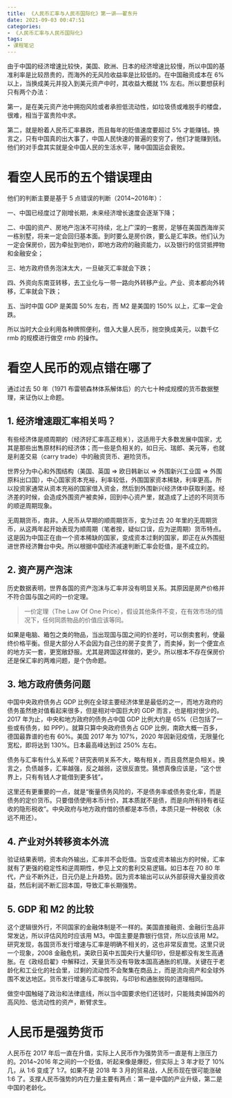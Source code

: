 ```yaml
---
title: 《人民币汇率与人民币国际化》第一讲——翟东升
date: 2021-09-03 00:47:51
categories:
- 《人民币汇率与人民币国际化》
tags:
- 课程笔记
---
```

由于中国的经济增速比较快，美国、欧洲、日本的经济增速比较慢，所以中国的基准利率是比较昂贵的，而海外的无风险收益率是比较低的。在中国融资成本在 6% 以上，当换成美元并投入到美元资产中时，其收益大概就 1% 左右。所以要想获利只有两个办法：

第一，是在美元资产池中拥抱风险或者承担低流动性，如垃圾债或难脱手的楼盘，很难，相当于富贵险中求。

第二，就是盼着人民币汇率暴跌，而且每年的贬值速度要超过 5% 才能赚钱。换言之，只有中国真的出大事了，中国人民快速的普遍的变穷了，他们才能赚到钱。他们的对手盘其实就是全中国人民的生活水平，赌中国国运会衰败。

# 看空人民币的五个错误理由
他们的判断主要是基于 5 点错误的判断（2014~2016年）：

一、中国已经度过了刚增长期，未来经济增长速度会逐渐下降；

二、中国的资产、房地产泡沫不可持续，北上广深的一套房，足够在美国西海岸买一栋别墅，将来一定会回归基本面。到时要么是房价跌，要么是汇率跌。他们认为一定会保房价，因为牵扯到地价，即地方政府的融资能力，以及银行的信贷抵押物和金融安全；

三、地方政府债务泡沫太大，一旦破灭汇率就会下跌；

四、外资向东南亚转移，去工业化与一带一路向外转移产业。产业、资本都向外转移，汇率就会下跌；

五、当时中国 GDP 是美国 50% 左右，而 M2 是美国的 150% 以上，汇率一定会跌。

所以当时大企业利用各种牌照便利，借入大量人民币，抛空换成美元，以数千亿 rmb 的规模进行做空 rmb 的操作。

# 看空人民币的观点错在哪了
通过过去 50 年（1971 布雷顿森林体系解体后）的六七十种成规模的货币数据整理，来证伪以上命题。

## 1. 经济增速跟汇率相关吗？

有些经济体是顺周期的（经济好汇率高正相关），这适用于大多数发展中国家，尤其是那些出售原材料的经济体；而一些是负相关的，如日元、瑞郎、美元等，也就是利差交易（carry trade）中的融资货币、避险货币。

世界分为中心和外围结构（美国、英国 => 欧日韩新以 => 外围新兴工业国 => 外围原料出口国），中心国家资本充裕，利率较低，外围国家资本稀缺，利率更高。所以投资家通常从资本充裕的国家借入资金，然后到外围新兴经济体中获取利差。经济差的时候，会造成外围资产被卖掉，回到中心资产里，就造成了上述的不同货币的顺逆周期现象。

无周期货币，南非。人民币从早期的顺周期货币，变为过去 20 年里的无周期货币，从这两年起开始表现为顺周期（笔者按，疑似口误，应为逆周期）货币特点。这是因为中国正在由一个资本稀缺的国家，变成资本过剩的国家，即正在从外围挺进世界经济舞台中央。所以根据中国经济减速判断汇率会贬值，是不成立的。

## 2. 资产房产泡沫

历史数据表明，世界各国的资产泡沫与汇率并没有明显关系。其原因是房产价格并不符合国与国之间的一价定理。

> 一价定理（The Law Of One Price），假设其他条件不变，在有效市场的情况下，任何同质物品的价值应该等同。

如果是电脑、箱包之类的物品，当出现国与国之间的价差时，可以倒卖套利，使最终价格平衡。但是大部分人不会因为自己住的房子变贵了，而卖掉，到一个便宜点的地方买一套，更宽敞舒服。尤其是跨国这样做的，更少。所以根本不存在保房价还是保汇率的两难问题，是个伪命题。

## 3. 地方政府债务问题

中国中央政府债务占 GDP 比例在全球主要经济体里是最低的之一，而地方政府的债务虽然绝对值看起来很多，但是相对中国巨大的 GDP 而言，也是相对很少的。2017 年为止，中央和地方政府的债务占中国 GDP 比例大约是 65%（已包括了一些或有债务，如 PPP）。就算只算中央政府债务占 GDP 比例，南欧大概一百多，德国最靠谱的也有 60%。美国 2017 年为 107%，2020 年因新冠疫情，无限量化宽松，即将达到 130%。日本最高峰达到过 250% 左右。

债务与汇率有什么关系呢？研究表明关系不大，略有相关，而且竟然是负相关。换言之，负债越多，汇率越强，反之越弱，这很反直觉。猜想真像应该是，“这个世界上，只有有钱人才能借到更多钱”。

这里还有更重要的一点，就是“衡量债务风险的，不是债务率或债务变化率，而是债务的定价货币。只要借债使用本币计价，其本质就不是债，而是向所有持有者征收的隐形税收”。中央政府与地方政府借的债都是本币债，本质只是一种税收（永远不用还）。

## 4. 产业对外转移资本外流

验证结果表明，资本向外输出，汇率并不会贬值。当变成资本输出方的时候，汇率就有了更强的稳定性和逆周期性，参见上文的套利交易逻辑。如日本在 70 80 年代，产业不断外迁，日元仍是上升趋势。因为资本输出可以从外部获得大量投资收益，然后利润不断汇回本国，导致汇率长期强势。

## 5. GDP 和 M2 的比较

这个逻辑很外行，不同国家的金融体制是不一样的。美国直接融资、金融衍生品非常发达，所以评估风险时应该用 M3。中国主要是靠银行信贷，所以应该用 M2。研究发现，各国货币发行增速与汇率是明确不相关的，这也非常反直觉。这里只说一个现象，2008 金融危机，美欧日英中五国央行大量印钞，但是都没有发生高通胀。在《政经启翟》中解释过，天量货币没有导致本国高通胀的机理。关键在于老龄化和工业化的社会里，过剩的流动性不会聚集在商品上，而是流向资产和全球外围不发达地区。货币发行增速与汇率脱钩，与印钞和通胀脱钩的道理相同。

做空中国触碰了政治和法律底线，所以当中国要求他们还钱时，只能贱卖掉国外的高风险、低流动性的资产，断臂求生。

# 人民币是强势货币
人民币在 2017 年后一直在升值，实际上人民币作为强势货币一直是有上涨压力的。2014~2016 年之间的一个贬值，听起来像是爆贬，但实际上 3 年才贬了 10% 几，从 1:6 变成了 1:7。如果不是 2018 年 3 月的贸易战，人民币现在很可能涨破 1:6 了。支撑人民币强势的内在力量主要有两点：第一是中国的产业升级，第二是中国的老龄化。